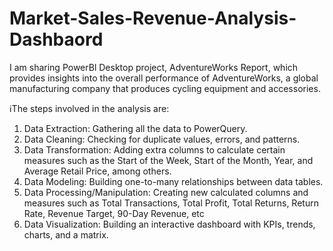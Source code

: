 # Market-Sales-Revenue-Analysis-Dashbaord

I am sharing PowerBl Desktop project, AdventureWorks Report, which provides insights into the overall performance of AdventureWorks, a global manufacturing company that produces cycling equipment and accessories.

ℹ️The steps involved in the analysis are:

1. Data Extraction: Gathering all the data to PowerQuery.
2. Data Cleaning: Checking for duplicate values, errors, and patterns.
3. Data Transformation: Adding extra columns to calculate certain measures such as the Start of the Week, Start of the Month, Year, and Average Retail Price, among others.
4. Data Modeling: Building one-to-many relationships between data tables.
5. Data Processing/Manipulation: Creating new calculated columns and measures such as Total
Transactions, Total Profit, Total Returns, Return Rate, Revenue Target, 90-Day Revenue, etc
6. Data Visualization: Building an interactive dashboard with KPIs, trends, charts, and a matrix.
